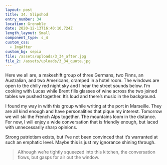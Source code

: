 ```yaml
---
layout: post
title: 34. Slipshod
entry_number: 34
location: Grenoble
date: 2020-12-13T16:40:10.724Z
length_layout: Small
component_type: s_4
custom_css:
  - ImgAfter
custom_bg: sepia
file: /assets/uploads/3_34_after.jpg
file_2: /assets/uploads/3_34_quote.jpg
---
```

Here we all are, a makeshift group of three Germans, two Finns, an Australian, and two Americans, cramped in a hotel room. The windows are open to the chilly red night sky and I hear the street sounds below. I’m cooking with Lucas while Brent fills glasses of wine across the two joined tables we pushed together. It’s loud and there’s music in the background. 

I found my way in with this group while writing at the port in Marseille. They are all kind enough and have personalities that pique my interest. Tomorrow we will ski the French Alps together. The mountains loom in the distance. For now, I will enjoy a wide conversation that is friendly enough, but laced with unnecessarily sharp opinions. 

Strong patriotism exists, but I’ve not been convinced that it’s warranted at such an emphatic level. Maybe this is just my ignorance shining through.

<blockquote class="E34_Q1">Although we’re tightly squeezed into this kitchen, the conversation flows, but gasps for air out the window.</blockquote>